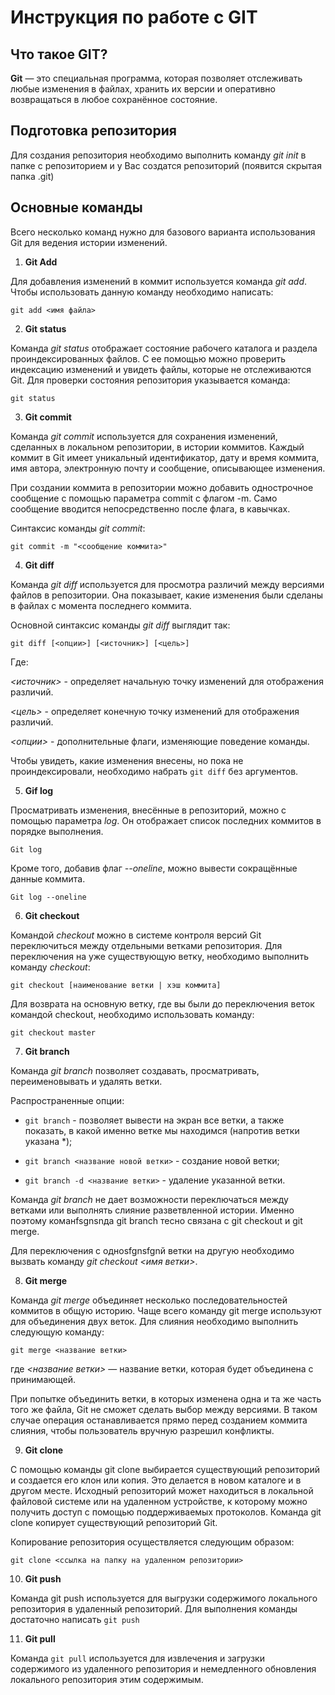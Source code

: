 # Инструкция по работе с GIT

## Что такое GIT?
**Git** — это специальная программа, которая позволяет отслеживать любые изменения в файлах, хранить их версии и оперативно возвращаться в любое сохранённое состояние.

## Подготовка репозитория
Для создания репозитория необходимо выполнить команду *git init* в папке с репозиторием и у Вас создатся репозиторий (появится скрытая папка .git)

## Основные команды
Всего несколько команд нужно для базового варианта использования Git для ведения истории изменений.

1. **Git Add**

Для добавления изменений в коммит используется команда *git add*. Чтобы использовать данную команду необходимо написать:

    git add <имя файла>

2. **Git status**

Команда *git status* отображает состояние рабочего каталога и раздела проиндексированных файлов. С ее помощью можно проверить индексацию изменений и увидеть файлы, которые не отслеживаются Git. Для проверки состояния репозитория указывается команда:

    git status

3. **Git commit**

Команда *git commit* используется для сохранения изменений, сделанных в локальном репозитории, в истории коммитов. 
Каждый коммит в Git имеет уникальный идентификатор, дату и время коммита, имя автора, электронную почту и сообщение, описывающее изменения. 

При создании коммита в репозитории можно добавить однострочное сообщение с помощью параметра commit с флагом -m. Само сообщение вводится непосредственно после флага, в кавычках.

Синтаксис команды *git commit*:

    git commit -m "<сообщение коммита>"

4. **Git diff**

Команда *git diff* используется для просмотра различий между версиями файлов в репозитории. Она показывает, какие изменения были сделаны в файлах с момента последнего коммита.

Основной синтаксис команды *git diff* выглядит так:

    git diff [<опции>] [<источник>] [<цель>]

Где:

*<источник>* - определяет начальную точку изменений для отображения различий.

*<цель>* - определяет конечную точку изменений для отображения различий.

*<опции>* - дополнительные флаги, изменяющие поведение команды.    

Чтобы увидеть, какие изменения внесены, но пока не проиндексировали, необходимо набрать ```git diff``` без аргументов.

5. **Gif log**

Просматривать изменения, внесённые в репозиторий, можно с помощью параметра *log*. Он отображает список последних коммитов в порядке выполнения. 

    Git log

Кроме того, добавив флаг *--oneline*, можно вывести сокращённые данные коммита.

    Git log --oneline

6. **Git checkout**

Командой *checkout* можно в системе контроля версий Git переключиться между отдельными ветками репозитория.
Для переключения на уже существующую ветку, необходимо выполнить команду *checkout*:

    git checkout [наименование ветки | хэш коммита]

Для возврата на основную ветку, где вы были до переключения веток командой checkout, необходимо использовать команду:

    git checkout master

7. **Git branch**

Команда *git branch* позволяет создавать, просматривать, переименовывать и удалять ветки.

Распространенные опции:

* ```git branch``` - позволяет вывести на экран все ветки, а также показать, в какой именно ветке мы находимся (напротив ветки указана *);

* ```git branch <название новой ветки>``` - создание новой ветки;

* ```git branch -d <название ветки>``` - удаление указанной ветки.

Команда *git branch* не дает возможности переключаться между ветками или выполнять слияние разветвленной истории. Именно поэтому команfsgnsnда git branch тесно связана с git checkout и git merge.

Для переключения с одноsfgnsfgnй ветки на другую необходимо вызвать команду *git checkout <имя ветки>*.

8. **Git merge**

Команда *git merge* объединяет несколько последовательностей коммитов в общую историю. Чаще всего команду git merge используют для объединения двух веток. 
    Для слияния необходимо выполнить следующую команду:

    git merge <название ветки>

 где *<название ветки>* — название ветки, которая будет объединена с принимающей.

 При попытке объединить ветки, в которых изменена одна и та же часть того же файла, Git не сможет сделать выбор между версиями. В таком случае операция останавливается прямо перед созданием коммита слияния, чтобы пользователь вручную разрешил конфликты.

 9. **Git clone**

 C помощью команды git clone выбирается существующий репозиторий и создается его клон или копия. Это делается в новом каталоге и в другом месте. Исходный репозиторий может находиться в локальной файловой системе или на удаленном устройстве, к которому можно получить доступ с помощью поддерживаемых протоколов. Команда git clone копирует существующий репозиторий Git. 

 Копирование репозитория осуществляется следующим образом:

    git clone <ссылка на папку на удаленном репозитории>

10. **Git push**

Команда git push используется для выгрузки содержимого локального репозитория в удаленный репозиторий. Для выполнения команды достаточно написать ```git push```

11. **Git pull**

Команда ```git pull``` используется для извлечения и загрузки содержимого из удаленного репозитория и немедленного обновления локального репозитория этим содержимым.
